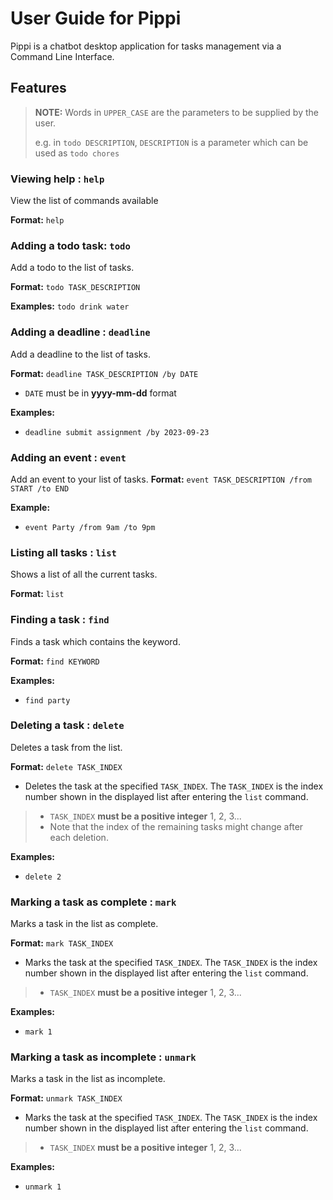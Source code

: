 # User Guide for Pippi
Pippi is a chatbot desktop application for tasks management via a Command Line Interface. 

## Features 
> **NOTE:**
> Words in `UPPER_CASE` are the parameters to be supplied by the user.
>
> e.g. in `todo DESCRIPTION`, `DESCRIPTION` is a parameter which can be used as `todo chores`
### Viewing help : `help`

View the list of commands available

**Format:** `help`

### Adding a todo task: `todo`
Add a todo to the list of tasks.

**Format:** `todo TASK_DESCRIPTION`

**Examples:**
`todo drink water`


### Adding a deadline : `deadline`

Add a deadline to the list of tasks.

**Format:** `deadline TASK_DESCRIPTION /by DATE`
* `DATE` must be in **yyyy-mm-dd** format

**Examples:**
* `deadline submit assignment /by 2023-09-23 `



### Adding an event : `event`
Add an event to your list of tasks.
**Format:** `event TASK_DESCRIPTION /from START /to END`

**Example:**
* `event Party /from 9am /to 9pm`

### Listing all tasks : `list`
Shows a list of all the current tasks.

**Format:** `list`

### Finding a task : `find`
Finds a task which contains the keyword.

**Format:** `find KEYWORD`

**Examples:**
* `find party`

### Deleting a task : `delete`
Deletes a task from the list.

**Format:** `delete TASK_INDEX`
* Deletes the task at the specified `TASK_INDEX`. The `TASK_INDEX` is the index number shown in the displayed list after entering the `list` command.
> * `TASK_INDEX` **must be a positive integer** 1, 2, 3...
> * Note that the index of the remaining tasks might change after each deletion.

**Examples:**
* `delete 2`

### Marking a task as complete : `mark`
Marks a task in the list as complete.

**Format:** `mark TASK_INDEX`
* Marks the task at the specified `TASK_INDEX`. The `TASK_INDEX` is the index number shown in the displayed list after entering the `list` command.
> * `TASK_INDEX` **must be a positive integer** 1, 2, 3...

**Examples:**
* `mark 1`

### Marking a task as incomplete : `unmark`
Marks a task in the list as incomplete.

**Format:** `unmark TASK_INDEX`
* Marks the task at the specified `TASK_INDEX`. The `TASK_INDEX` is the index number shown in the displayed list after entering the `list` command.
>* `TASK_INDEX` **must be a positive integer** 1, 2, 3...

**Examples:**
* `unmark 1`

